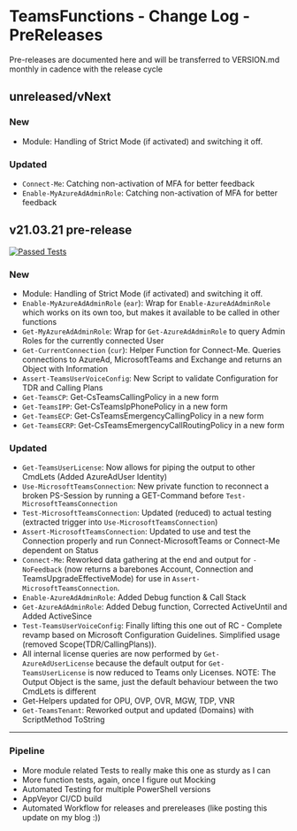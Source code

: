 # TeamsFunctions - Change Log - PreReleases

Pre-releases are documented here and will be transferred to VERSION.md monthly in cadence with the release cycle

## unreleased/vNext

### New

- Module: Handling of Strict Mode (if activated) and switching it off.
### Updated

- `Connect-Me`: Catching non-activation of MFA for better feedback
- `Enable-MyAzureAdAdminRole`: Catching non-activation of MFA for better feedback

## v21.03.21 pre-release

[![Passed Tests](https://img.shields.io/badge/Tests%20Passed-1181-blue.svg)](https://github.com/DEberhardt/TeamsFunctions)

### New

- Module: Handling of Strict Mode (if activated) and switching it off.
- `Enable-MyAzureAdAdminRole` (`ear`): Wrap for `Enable-AzureAdAdminRole` which works on its own too, but makes it available to be called in other functions
- `Get-MyAzureAdAdminRole`: Wrap for `Get-AzureAdAdminRole` to query Admin Roles for the currently connected User
- `Get-CurrentConnection` (`cur`): Helper Function for Connect-Me. Queries connections to AzureAd, MicrosoftTeams and Exchange and returns an Object with Information
- `Assert-TeamsUserVoiceConfig`: New Script to validate Configuration for TDR and Calling Plans
- `Get-TeamsCP`: Get-CsTeamsCallingPolicy in a new form
- `Get-TeamsIPP`: Get-CsTeamsIpPhonePolicy in a new form
- `Get-TeamsECP`: Get-CsTeamsEmergencyCallingPolicy in a new form
- `Get-TeamsECRP`: Get-CsTeamsEmergencyCallRoutingPolicy in a new form

### Updated

- `Get-TeamsUserLicense`: Now allows for piping the output to other CmdLets (Added AzureAdUser Identity)
- `Use-MicrosoftTeamsConnection`: New private function to reconnect a broken PS-Session by running a GET-Command before `Test-MicrosoftTeamsConnection`
- `Test-MicrosoftTeamsConnection`: Updated (reduced) to actual testing (extracted trigger into `Use-MicrosoftTeamsConnection`)
- `Assert-MicrosoftTeamsConnection`: Updated to use and test the Connection properly and run Connect-MicrosoftTeams or Connect-Me dependent on Status
- `Connect-Me`: Reworked data gathering at the end and output for `-NoFeedback` (now returns a barebones Account, Connection and TeamsUpgradeEffectiveMode) for use in `Assert-MicrosoftTeamsConnection`.
- `Enable-AzureAdAdminRole`: Added Debug function & Call Stack
- `Get-AzureAdAdminRole`: Added Debug function, Corrected ActiveUntil and Added ActiveSince
- `Test-TeamsUserVoiceConfig`: Finally lifting this one out of RC - Complete revamp based on Microsoft Configuration Guidelines. Simplified usage (removed Scope(TDR/CallingPlans)).
- All internal license queries are now performed by `Get-AzureAdUserLicense` because the default output for `Get-TeamsUserLicense` is now reduced to Teams only Licenses.
NOTE: The Output Object is the same, just the default behaviour between the two CmdLets is different
- Get-Helpers updated for OPU, OVP, OVR, MGW, TDP, VNR
- `Get-TeamsTenant`: Reworked output and updated (Domains) with ScriptMethod ToString

---------------------------------------------

### Pipeline

- More module related Tests to really make this one as sturdy as I can
- More function tests, again, once I figure out Mocking
- Automated Testing for multiple PowerShell versions
- AppVeyor CI/CD build
- Automated Workflow for releases and prereleases (like posting this update on my blog :))
